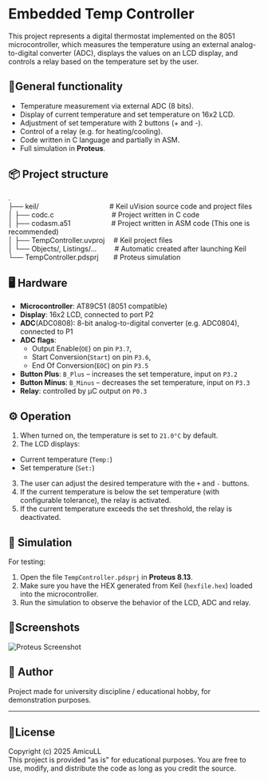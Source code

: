 # Embedded Temp Controller
This project represents a digital thermostat implemented on the 8051 microcontroller, which measures the temperature using an external analog-to-digital converter (ADC), displays the values on an LCD display, and controls a relay based on the temperature set by the user.

## 🔧General functionality
- Temperature measurement via external ADC (8 bits).
- Display of current temperature and set temperature on 16x2 LCD.
- Adjustment of set temperature with 2 buttons (+ and -).
- Control of a relay (e.g. for heating/cooling).
- Code written in C language and partially in ASM.
- Full simulation in **Proteus**.
## 📦 Project structure
.\
├── keil/ &emsp;&emsp;&emsp;&emsp;&emsp;&emsp;&emsp;&emsp;&emsp;&nbsp;&nbsp;&nbsp;# Keil uVision source code and project files\
│ ├── codc.c &emsp;&emsp;&emsp;&emsp;&emsp;&emsp;&emsp;&emsp;# Project written in C code\
│ ├── codasm.a51 &emsp;&emsp;&emsp;&emsp;&emsp;&nbsp;&nbsp;# Project written in ASM code (This one is recommended)\
│ ├── TempController.uvproj &emsp;# Keil project files\
│ └── Objects/, Listings/... &emsp;&emsp;&nbsp;# Automatic created after launching Keil\
└── TempController.pdsprj &emsp;&nbsp;&nbsp;&nbsp;# Proteus simulation

## 🖥️ Hardware
- **Microcontroller**: AT89C51 (8051 compatible)
- **Display**: 16x2 LCD, connected to port P2
- **ADC**(ADC0808): 8-bit analog-to-digital converter (e.g. ADC0804), connected to P1
- **ADC flags**: 
  - Output Enable(`OE`) on pin `P3.7`, 
  - Start Conversion(`Start`) on pin `P3.6`, 
  - End Of Conversion(`EOC`) on pin `P3.5`
- **Button Plus**: `B_Plus` – increases the set temperature, input on `P3.2`
- **Button Minus**: `B_Minus` – decreases the set temperature, input on `P3.3`
- **Relay**: controlled by μC output on `P0.3`
## ⚙️ Operation
1. When turned on, the temperature is set to `21.0°C` by default.
2. The LCD displays:
- Current temperature (`Temp:`)
- Set temperature (`Set:`)
3. The user can adjust the desired temperature with the `+` and `-` buttons.
4. If the current temperature is below the set temperature (with configurable tolerance), the relay is activated.
5. If the current temperature exceeds the set threshold, the relay is deactivated.
## 🧪 Simulation
For testing:
1. Open the file `TempController.pdsprj` in **Proteus 8.13**.
2. Make sure you have the HEX generated from Keil (`hexfile.hex`) loaded into the microcontroller.
3. Run the simulation to observe the behavior of the LCD, ADC and relay.
## 📸Screenshots
![Proteus Screenshot](<img width="2816" height="1692" alt="proteus project" src="https://github.com/user-attachments/assets/dec81e6f-746a-4980-90ea-dbe84f07edd3" />
)
## 🧠 Author
Project made for university discipline / educational hobby, for demonstration purposes.

---
## 📜License
Copyright (c) 2025 AmicuLL\
This project is provided "as is" for educational purposes. You are free to use, modify, and distribute the code as long as you credit the source.
